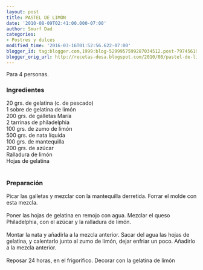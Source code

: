 ```yaml
---
layout: post
title: PASTEL DE LIMÓN
date: '2010-08-09T02:41:00.000-07:00'
author: Smurf Dad
categories:
- Postres y dulces
modified_time: '2016-03-16T01:52:56.622-07:00'
blogger_id: tag:blogger.com,1999:blog-5299957599287034512.post-7974561959882469196
blogger_orig_url: http://recetas-desa.blogspot.com/2010/08/pastel-de-limon.html
---
```


Para 4 personas.<br /><h3>Ingredientes</h3>20 grs. de gelatina (c. de pescado)<br />1 sobre de gelatina de limón<br />200 grs. de galletas María<br />2 tarrinas de philadelphia<br />100 grs. de zumo de limón<br />500 grs. de nata líquida<br />100 grs. de mantequilla<br />200 grs. de azúcar<br />Ralladura de limón<br />Hojas de gelatina<br /><br /><h3>Preparación</h3>Picar las galletas y mezclar con la mantequilla derretida. Forrar el molde con esta mezcla.<br /><br />Poner las hojas de gelatina en remojo con agua. Mezclar el queso Philadelphia, con el azúcar y la ralladura de limón.<br /><br />Montar la nata y añadirla a la mezcla anterior. Sacar del agua las hojas de gelatina, y calentarlo junto al zumo de limón, dejar enfriar un poco. Añadirlo a la mezcla anterior.<br /><br />Reposar 24 horas, en el frigorífico. Decorar con la gelatina de limón